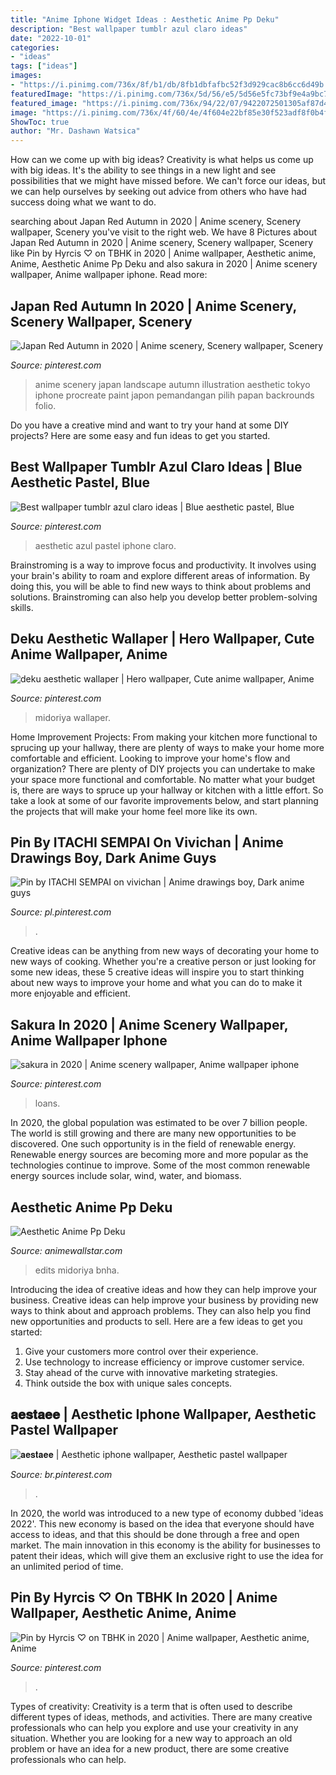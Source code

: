 ```yaml
---
title: "Anime Iphone Widget Ideas : Aesthetic Anime Pp Deku"
description: "Best wallpaper tumblr azul claro ideas"
date: "2022-10-01"
categories:
- "ideas"
tags: ["ideas"]
images:
- "https://i.pinimg.com/736x/8f/b1/db/8fb1dbfafbc52f3d929cac8b6cc6d49b.jpg"
featuredImage: "https://i.pinimg.com/736x/5d/56/e5/5d56e5fc73bf9e4a9bc7e6f4d793fb5b.jpg"
featured_image: "https://i.pinimg.com/736x/94/22/07/9422072501305af87d43c4e322f28dbc.jpg"
image: "https://i.pinimg.com/736x/4f/60/4e/4f604e22bf85e30f523adf8f0b4f4eae.jpg"
ShowToc: true
author: "Mr. Dashawn Watsica"
---
```



How can we come up with big ideas?
Creativity is what helps us come up with big ideas. It's the ability to see things in a new light and see possibilities that we might have missed before. We can't force our ideas, but we can help ourselves by seeking out advice from others who have had success doing what we want to do.

	

		
searching about Japan Red Autumn in 2020 | Anime scenery, Scenery wallpaper, Scenery you've visit to the right web. We have 8 Pictures about Japan Red Autumn in 2020 | Anime scenery, Scenery wallpaper, Scenery like Pin by Hyrcis ♡ on TBHK in 2020 | Anime wallpaper, Aesthetic anime, Anime, Aesthetic Anime Pp Deku and also sakura in 2020 | Anime scenery wallpaper, Anime wallpaper iphone. Read more:
		
    
## Japan Red Autumn In 2020 | Anime Scenery, Scenery Wallpaper, Scenery

<img loading=lazy src="https://i.pinimg.com/736x/b8/56/4f/b8564f0368fc14ebc07b552212c96aac.jpg" onerror="this.onerror=null;this.src='https://tse1.mm.bing.net/th?id=OIP.QiWG9skre6dncpyLlIeKkQHaLH&amp;pid=15.1';" alt="Japan Red Autumn in 2020 | Anime scenery, Scenery wallpaper, Scenery">

_Source: pinterest.com_

>anime scenery japan landscape autumn illustration aesthetic tokyo iphone procreate paint japon pemandangan pilih papan backrounds folio. 

	

Do you have a creative mind and want to try your hand at some DIY projects? Here are some easy and fun ideas to get you started.

    
## Best Wallpaper Tumblr Azul Claro Ideas | Blue Aesthetic Pastel, Blue

<img loading=lazy src="https://i.pinimg.com/736x/8f/b1/db/8fb1dbfafbc52f3d929cac8b6cc6d49b.jpg" onerror="this.onerror=null;this.src='https://tse2.mm.bing.net/th?id=OIP.w_bWtjJJvLaeA8D-PYCcfwAAAA&amp;pid=15.1';" alt="Best wallpaper tumblr azul claro ideas | Blue aesthetic pastel, Blue">

_Source: pinterest.com_

>aesthetic azul pastel iphone claro. 

	

Brainstroming is a way to improve focus and productivity. It involves using your brain's ability to roam and explore different areas of information. By doing this, you will be able to find new ways to think about problems and solutions. Brainstroming can also help you develop better problem-solving skills.

    
## Deku Aesthetic Wallaper | Hero Wallpaper, Cute Anime Wallpaper, Anime

<img loading=lazy src="https://i.pinimg.com/736x/4f/60/4e/4f604e22bf85e30f523adf8f0b4f4eae.jpg" onerror="this.onerror=null;this.src='https://tse3.mm.bing.net/th?id=OIP.Z4euX2ZvLwupmntllJaSWQHaNJ&amp;pid=15.1';" alt="deku aesthetic wallaper | Hero wallpaper, Cute anime wallpaper, Anime">

_Source: pinterest.com_

>midoriya wallaper. 

	

Home Improvement Projects: From making your kitchen more functional to sprucing up your hallway, there are plenty of ways to make your home more comfortable and efficient.
Looking to improve your home's flow and organization? There are plenty of DIY projects you can undertake to make your space more functional and comfortable. No matter what your budget is, there are ways to spruce up your hallway or kitchen with a little effort. So take a look at some of our favorite improvements below, and start planning the projects that will make your home feel more like its own.

    
## Pin By ITACHI SEMPAI On Vivichan | Anime Drawings Boy, Dark Anime Guys

<img loading=lazy src="https://i.pinimg.com/736x/cc/eb/c5/ccebc5a330b438c1ef8eb40e5d0392bd.jpg" onerror="this.onerror=null;this.src='https://tse3.mm.bing.net/th?id=OIP.5ATXLo8tAhiD-0fOUaUErAHaKn&amp;pid=15.1';" alt="Pin by ITACHI SEMPAI on vivichan | Anime drawings boy, Dark anime guys">

_Source: pl.pinterest.com_

>. 

	

Creative ideas can be anything from new ways of decorating your home to new ways of cooking. Whether you're a creative person or just looking for some new ideas, these 5 creative ideas will inspire you to start thinking about new ways to improve your home and what you can do to make it more enjoyable and efficient.

    
## Sakura In 2020 | Anime Scenery Wallpaper, Anime Wallpaper Iphone

<img loading=lazy src="https://i.pinimg.com/736x/5d/56/e5/5d56e5fc73bf9e4a9bc7e6f4d793fb5b.jpg" onerror="this.onerror=null;this.src='https://tse3.mm.bing.net/th?id=OIP.QnCWWJI6hiTf7dGwcVQ5kAAAAA&amp;pid=15.1';" alt="sakura in 2020 | Anime scenery wallpaper, Anime wallpaper iphone">

_Source: pinterest.com_

>loans. 

	

In 2020, the global population was estimated to be over 7 billion people. The world is still growing and there are many new opportunities to be discovered. One such opportunity is in the field of renewable energy. Renewable energy sources are becoming more and more popular as the technologies continue to improve. Some of the most common renewable energy sources include solar, wind, water, and biomass.

    
## Aesthetic Anime Pp Deku

<img loading=lazy src="https://i.pinimg.com/originals/0c/f4/c0/0cf4c015cd476f5f44c47b3d1aabff23.jpg" onerror="this.onerror=null;this.src='https://tse4.mm.bing.net/th?id=OIP.hD6wq6rDm6rF8Ye7Ildu2wAAAA&amp;pid=15.1';" alt="Aesthetic Anime Pp Deku">

_Source: animewallstar.com_

>edits midoriya bnha. 

	

Introducing the idea of creative ideas and how they can help improve your business.
Creative ideas can help improve your business by providing new ways to think about and approach problems. They can also help you find new opportunities and products to sell. Here are a few ideas to get you started: 
1. Give your customers more control over their experience.
2. Use technology to increase efficiency or improve customer service.
3. Stay ahead of the curve with innovative marketing strategies.
4. Think outside the box with unique sales concepts.

    
## 𝐚𝐞𝐬𝐭𝐚𝐞𝐞 | Aesthetic Iphone Wallpaper, Aesthetic Pastel Wallpaper

<img loading=lazy src="https://i.pinimg.com/736x/72/06/71/720671f404a6b1c0ef1c7854253d456a.jpg" onerror="this.onerror=null;this.src='https://tse2.mm.bing.net/th?id=OIP.Xzvmdy_XSxr6y9VwsINKdAHaNL&amp;pid=15.1';" alt="𝐚𝐞𝐬𝐭𝐚𝐞𝐞 | Aesthetic iphone wallpaper, Aesthetic pastel wallpaper">

_Source: br.pinterest.com_

>. 

	

In 2020, the world was introduced to a new type of economy dubbed 'ideas 2022'. This new economy is based on the idea that everyone should have access to ideas, and that this should be done through a free and open market. The main innovation in this economy is the ability for businesses to patent their ideas, which will give them an exclusive right to use the idea for an unlimited period of time.

    
## Pin By Hyrcis ♡ On TBHK In 2020 | Anime Wallpaper, Aesthetic Anime, Anime

<img loading=lazy src="https://i.pinimg.com/736x/94/22/07/9422072501305af87d43c4e322f28dbc.jpg" onerror="this.onerror=null;this.src='https://tse3.mm.bing.net/th?id=OIP.rMYGiRRsZJ5NJ3oI-kjmIAHaNK&amp;pid=15.1';" alt="Pin by Hyrcis ♡ on TBHK in 2020 | Anime wallpaper, Aesthetic anime, Anime">

_Source: pinterest.com_

>. 

	

Types of creativity:
Creativity is a term that is often used to describe different types of ideas, methods, and activities. There are many creative professionals who can help you explore and use your creativity in any situation. Whether you are looking for a new way to approach an old problem or have an idea for a new product, there are some creative professionals who can help.


